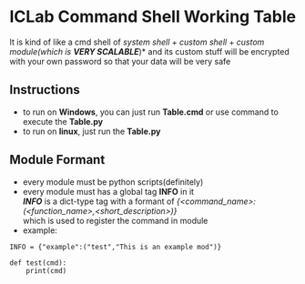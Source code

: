 # ICLab Command Shell Working Table #
  It is kind of like a cmd shell of *system shell* + *custom shell* + *custom module(which is ***VERY SCALABLE****)*
  and its custom stuff will be encrypted with your own password so that your data will be very safe

## Instructions ##
- to run on **Windows**, you can just run **Table.cmd** or use command to execute
 the **Table.py**
- to run on **linux**, just run the **Table.py**

## Module Formant ##
- every module must be python scripts(definitely)
- every module must has a global tag **INFO** in it    
  ***INFO*** is a dict-type tag with a formant of *{<command_name>:(<function_name>,<short_description>)}*    
  which is used to register the command in module
- example:   
~~~
INFO = {"example":("test","This is an example mod")}

def test(cmd):
	print(cmd)
~~~
